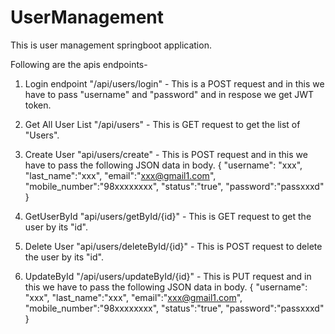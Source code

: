 # UserManagement
This is user management springboot application.

Following are the apis endpoints- 
1. Login endpoint "/api/users/login" -
   This is a POST request and in this we have to pass "username" and "password" and in respose we get JWT token.

2. Get All User List "/api/users" -
   This is GET request to get the list of "Users".

3. Create User "api/users/create" -
   This is POST request and in this we have to pass the following JSON data in body.
   {
    "username": "xxx",
    "last_name":"xxx",
    "email":"xxx@gmail1.com",
    "mobile_number":"98xxxxxxxx",
    "status":"true",
    "password":"passxxxd"
  }

4. GetUserById "api/users/getById/{id}" -
   This is GET request to get the user by its "id".

5. Delete User "api/users/deleteById/{id}" -
   This is POST request to delete the user by its "id".

6. UpdateById "/api/users/updateById/{id}" -
   This is PUT request and in this we have to pass the following JSON data in body.
   {
    "username": "xxx",
    "last_name":"xxx",
    "email":"xxx@gmail1.com",
    "mobile_number":"98xxxxxxxx",
    "status":"true",
    "password":"passxxxd"
  }
   
